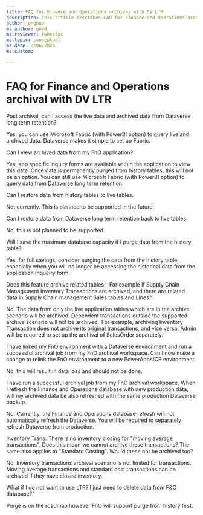 ```yaml
---
title: FAQ for Finance and Operations archival with DV LTR
description: This article describes FAQ for Finance and Operations archival with DV LTR
author: pnghub
ms.author: gned
ms.reviewer: twheeloc
ms.topic: conceptual
ms.date: 2/06/2024
ms.custom:

---
```

# FAQ for Finance and Operations archival with DV LTR

Post archival, can I access the live data and archived data from Dataverse long term retention? 

Yes, you can use Microsoft Fabric (with PowerBI option) to query live and archived data. Dataverse makes it simple to set up Fabric. 

Can I view archived data from my FnO application? 

Yes, app specific inquiry forms are available within the application to view this data. Once data is permanently purged from history tables, this will not be an option. You can still use Microsoft Fabric (with PowerBI option) to query data from Dataverse long term retention. 

Can I restore data from history tables to live tables. 

Not currently. This is planned to be supported in the future. 

Can I restore data from Dataverse long term retention back to live tables. 

No, this is not planned to be supported.  

Will I save the maximum database capacity if I purge data from the history table? 

Yes, for full savings, consider purging the data from the history table, especially when you will no longer be accessing the historical data from the application inqueiry form. 

 

Does this feature archive related tables - For example If Supply Chain Management Inventory Transactions are archived, and there are related data in Supply Chain management Sales tables and Lines? 

No. The data from only the live application tables which are in the archive scenario will be archived. Dependent transactions outside the supported archive scenario will not be archived.  For example, archiving Inventory Transaction does not archive its original transactions, and vice versa. Admin will be required to set up the archival of SalesOrder separately.  

 

I have linked my FnO environment with a Dataverse environment and run a successful archival job from my FnO archival workspace. Can I now make a change to relink the FnO environment to a new PowerApps/CE environment.  

No, this will result in data loss and should not be done.  

I have run a successful archival job from my FnO archival workspace. When I refresh the Finance and Operations database with new production data, will my archived data be also refreshed with the same production Dataverse backup.  

No. Currently, the Finance and Operations database refresh will not automatically refresh the Dataverse. You will be required to separately refresh Dataverse from production. 

 

Inventory Trans: There is no inventory closing for "moving average transactions". Does this mean we cannot archive these transactions? The same also applies to "Standard Costing". Would these not be archived too? 

No, Inventory transactions archival scenario is not limited for transactions. Moving average transactions and standard cost transactions can be archived if they have closed inventory. 

 

What if I do not want to use LTR? I just need to delete data from F&O database?" 

Purge is on the roadmap however FnO will support purge from history first. 
